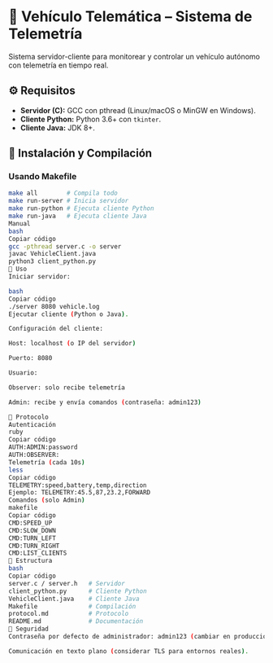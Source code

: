 # 🚗 Vehículo Telemática – Sistema de Telemetría

Sistema servidor-cliente para monitorear y controlar un vehículo autónomo con telemetría en tiempo real.  

## ⚙️ Requisitos
- **Servidor (C):** GCC con pthread (Linux/macOS o MinGW en Windows).  
- **Cliente Python:** Python 3.6+ con `tkinter`.  
- **Cliente Java:** JDK 8+.  

## 🔧 Instalación y Compilación

### Usando Makefile
```bash
make all        # Compila todo
make run-server # Inicia servidor
make run-python # Ejecuta cliente Python
make run-java   # Ejecuta cliente Java
Manual
bash
Copiar código
gcc -pthread server.c -o server
javac VehicleClient.java
python3 client_python.py
🚀 Uso
Iniciar servidor:

bash
Copiar código
./server 8080 vehicle.log
Ejecutar cliente (Python o Java).

Configuración del cliente:

Host: localhost (o IP del servidor)

Puerto: 8080

Usuario:

Observer: solo recibe telemetría

Admin: recibe y envía comandos (contraseña: admin123)

📡 Protocolo
Autenticación
ruby
Copiar código
AUTH:ADMIN:password
AUTH:OBSERVER:
Telemetría (cada 10s)
less
Copiar código
TELEMETRY:speed,battery,temp,direction
Ejemplo: TELEMETRY:45.5,87,23.2,FORWARD
Comandos (solo Admin)
makefile
Copiar código
CMD:SPEED_UP
CMD:SLOW_DOWN
CMD:TURN_LEFT
CMD:TURN_RIGHT
CMD:LIST_CLIENTS
📂 Estructura
bash
Copiar código
server.c / server.h   # Servidor
client_python.py      # Cliente Python
VehicleClient.java    # Cliente Java
Makefile              # Compilación
protocol.md           # Protocolo
README.md             # Documentación
🔐 Seguridad
Contraseña por defecto de administrador: admin123 (cambiar en producción).

Comunicación en texto plano (considerar TLS para entornos reales).